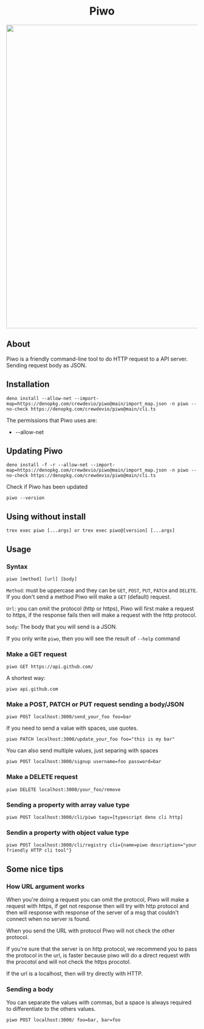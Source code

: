 <h1 align="center">Piwo</h1>

<p align="center">
<img src="https://cdn.discordapp.com/attachments/845424135018250283/869636557328482344/unknown.png" width="800">
</p>

## About

Piwo is a friendly command-line tool to do HTTP request to a API server. Sending request body as JSON.

## Installation

```console
deno install --allow-net --import-map=https://denopkg.com/crewdevio/piwo@main/import_map.json -n piwo --no-check https://denopkg.com/crewdevio/piwo@main/cli.ts
```

The permissions that Piwo uses are:

- --allow-net


## Updating Piwo

```console
deno install -f -r --allow-net --import-map=https://denopkg.com/crewdevio/piwo@main/import_map.json -n piwo --no-check https://denopkg.com/crewdevio/piwo@main/cli.ts
```

Check if Piwo has been updated

```console
piwo --version
```

## Using without install

```console
trex exec piwo [...args] or trex exec piwo@[version] [...args]
```


## Usage

### Syntax

```console
piwo [method] [url] [body]
```

`Method`: must be uppercase and they can be `GET`, `POST`, `PUT`, `PATCH` and `DELETE`. If you don't send a method Piwo will make a `GET` (default) request.

`Url`: you can omit the protocol (http or https), Piwo will first make a request to https, if the response fails then will make a request with the http protocol.

`body`: The body that you will send is a JSON.

If you only write `piwo`, then you will see the result of `--help` command

### Make a GET request

```console
piwo GET https://api.github.com/
```

A shortest way:

```console
piwo api.github.com
```

### Make a POST, PATCH or PUT request sending a body/JSON

```console
piwo POST localhost:3000/send_your_foo foo=bar
```

If you need to send a value with spaces, use quotes.

```console
piwo PATCH localhost:3000/update_your_foo foo="this is my bar"
```

You can also send multiple values, just separing with spaces

```console
piwo POST localhost:3000/signup username=foo password=bar
```

### Make a DELETE request

```console
piwo DELETE localhost:3000/your_foo/remove
```
### Sending a property with array value type

```console
piwo POST localhost:3000/cli/piwo tags=[typescript deno cli http]
```

### Sendin a property with object value type

```console
piwo POST localhost:3000/cli/registry cli={name=piwo description="your friendly HTTP cli tool"}
```

## Some nice tips

### How URL argument works
When you're doing a request you can omit the protocol, Piwo will make a request with https, if get not response then will try with http protocol and then will response with response of the server of a msg that couldn't connect when no server is found.

When you send the URL with protocol Piwo will not check the other protocol.

If you're sure that the server is on http protocol, we recommend you to pass the protocol in the url, is faster because piwo will do a direct request with the procotol and will not check the https procotol.

If the url is a localhost, then will try directly with HTTP.

### Sending a body

You can separate the values with commas, but a space is always required to differentiate to the others values.
```
piwo POST localhost:3000/ foo=bar, bar=foo
```